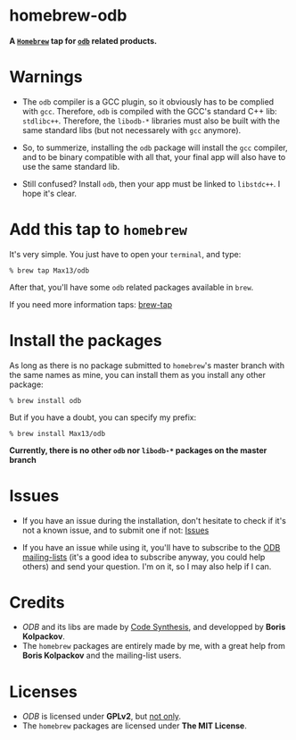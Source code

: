 # homebrew-odb
#### A [`Homebrew`](http://brew.sh) tap for [`odb`](http://www.codesynthesis.com/products/odb/) related products.

# Warnings
- The `odb` compiler is a GCC plugin, so it obviously has to be complied with `gcc`. Therefore, `odb` is compiled with the GCC's standard C++ lib: `stdlibc++`. Therefore, the `libodb-*` libraries must also be built with the same standard libs (but not necessarely with `gcc` anymore).

- So, to summerize, installing the `odb` package will install the `gcc` compiler, and to be binary compatible with all that, your final app will also have to use the same standard lib.

- Still confused? Install `odb`, then your app must be linked to `libstdc++`. I hope it's clear.


# Add this tap to `homebrew`
It's very simple. You just have to open your `terminal`, and type:

    % brew tap Max13/odb

After that, you'll have some `odb` related packages available in `brew`.

If you need more information taps: [brew-tap](https://github.com/Homebrew/homebrew/blob/master/share/doc/homebrew/brew-tap.md)

# Install the packages
As long as there is no package submitted to `homebrew`'s master branch with the same names as mine, you can install them as you install any other package:

    % brew install odb

But if you have a doubt, you can specify my prefix:

    % brew install Max13/odb

**Currently, there is no other `odb` nor `libodb-*` packages on the master branch**

# Issues
- If you have an issue during the installation, don't hesitate to check if it's not a known issue, and to submit one if not: [Issues](https://github.com/Max13/homebrew-odb/issues)

- If you have an issue while using it, you'll have to subscribe to the [ODB mailing-lists](http://www.codesynthesis.com/products/odb/mailing-lists.xhtml) (it's a good idea to subscribe anyway, you could help others) and send your question. I'm on it, so I may also help if I can.

# Credits
- *ODB* and its libs are made by [Code Synthesis](http://www.codesynthesis.com), and developped by **Boris Kolpackov**.
- The `homebrew` packages are entirely made by me, with a great help from **Boris Kolpackov** and the mailing-list users.

# Licenses
- *ODB* is licensed under **GPLv2**, but [not only](http://www.codesynthesis.com/products/odb/license.xhtml).
- The `homebrew` packages are licensed under **The MIT License**.